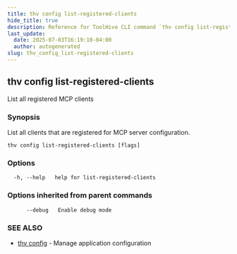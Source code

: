```yaml
---
title: thv config list-registered-clients
hide_title: true
description: Reference for ToolHive CLI command `thv config list-registered-clients`
last_update:
  date: 2025-07-03T16:19:10-04:00
  author: autogenerated
slug: thv_config_list-registered-clients
---
```


## thv config list-registered-clients

List all registered MCP clients

### Synopsis

List all clients that are registered for MCP server configuration.

```
thv config list-registered-clients [flags]
```

### Options

```
  -h, --help   help for list-registered-clients
```

### Options inherited from parent commands

```
      --debug   Enable debug mode
```

### SEE ALSO

* [thv config](thv_config.md)	 - Manage application configuration

